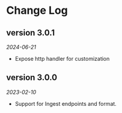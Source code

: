 # Change Log

## version 3.0.1
_2024-06-21_

* Expose http handler for customization

## version 3.0.0
_2023-02-10_

* Support for Ingest endpoints and format.


